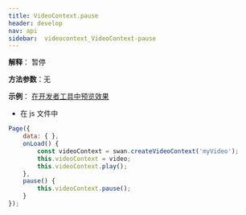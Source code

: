 ```yaml
---
title: VideoContext.pause
header: develop
nav: api
sidebar:  videocontext_VideoContext-pause
---
```


 
 
**解释**： 暂停

**方法参数**：无

**示例**：
<a href="swanide://fragment/cfb92be87d8768c48283ff36f5bf08a31573478775059" title="在开发者工具中预览效果" target="_self">在开发者工具中预览效果</a>


* 在 js 文件中

```js
Page({
    data: { },
    onLoad() {
        const videoContext = swan.createVideoContext('myVideo');
        this.videoContext = video;
        this.videoContext.play();
    },
    pause() {
        this.videoContext.pause();
    }
});
```